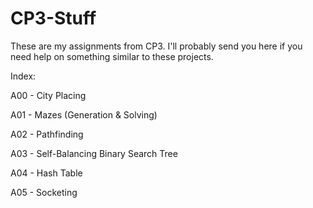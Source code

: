 # CP3-Stuff
These are my assignments from CP3.
I'll probably send you here if you need help on something similar to these projects.

Index:

A00 - City Placing

A01 - Mazes (Generation & Solving)

A02 - Pathfinding

A03 - Self-Balancing Binary Search Tree

A04 - Hash Table

A05 - Socketing
